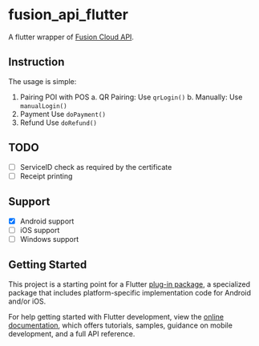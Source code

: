 # fusion_api_flutter

A flutter wrapper of [Fusion Cloud API](https://datameshgroup.github.io/fusion/docs/getting-started).

## Instruction

The usage is simple:

1. Pairing POI with POS
  a. QR Pairing: Use `qrLogin()`
  b. Manually: Use `manualLogin()`
2. Payment
  Use `doPayment()`
3. Refund
  Use `doRefund()`

## TODO
- [ ] ServiceID check as required by the certificate
- [ ] Receipt printing

## Support

- [x] Android support
- [ ] iOS support
- [ ] Windows support

## Getting Started

This project is a starting point for a Flutter
[plug-in package](https://flutter.dev/developing-packages/),
a specialized package that includes platform-specific implementation code for
Android and/or iOS.

For help getting started with Flutter development, view the
[online documentation](https://flutter.dev/docs), which offers tutorials,
samples, guidance on mobile development, and a full API reference.
